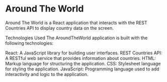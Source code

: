 # Around The World

Around The World is a React application that interacts with the REST Countries API to display country data on the screen.


Technologies Used
The AroundTheWorld application is built with the following technologies:

React: A JavaScript library for building user interfaces.
REST Countries API: A RESTful web service that provides information about countries.
HTML: Markup language for structuring the application.
CSS: Stylesheet language for styling the application.
JavaScript: Programming language used to add interactivity and logic to the application.

